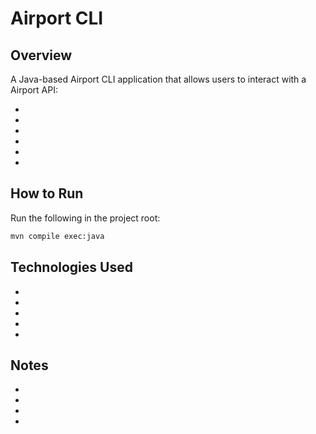 
# Airport CLI

## Overview

A Java-based Airport CLI application that allows users to interact with a Airport API:

-   
-   
- 
-   
- 
-  


## How to Run

Run the following in the project root:

```bash
mvn compile exec:java
```


## Technologies Used

-   
-   
-  
- 
-   

## Notes

- 
- 
-  
-   
